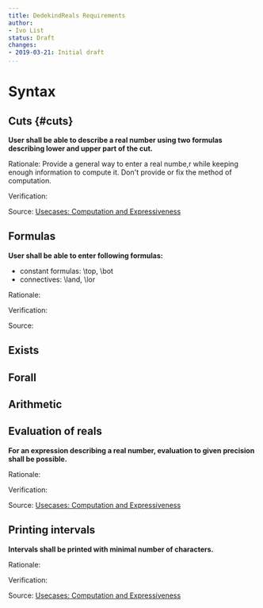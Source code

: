 ```yaml
---
title: DedekindReals Requirements
author:
- Ivo List
status: Draft
changes:
- 2019-03-21: Initial draft
...
```


# Syntax

## Cuts {#cuts}

**User shall be able to describe a real number using two formulas describing lower and upper part of the cut.**

Rationale: Provide a general way to enter a real numbe,r while keeping enough information to compute it.
Don't provide or fix the method of computation.

Verification:

Source: [Usecases: Computation and Expressiveness](02-Usecases.mdComputation-and-expressiveness)


## Formulas

**User shall be able to enter following formulas:**
  - constant formulas: \top, \bot
  - connectives: \land, \lor

Rationale:

Verification:

Source:

## Exists

## Forall

## Arithmetic

## Evaluation of reals

**For an expression describing a real number, evaluation to given precision shall be possible.**

Rationale:

Verification:

Source:  [Usecases: Computation and Expressiveness](02-Usecases.mdComputation-and-expressiveness)

## Printing intervals

**Intervals shall be printed with minimal number of characters.**

Rationale:

Verification:

Source:  [Usecases: Computation and Expressiveness](02-Usecases.mdComputation-and-expressiveness)